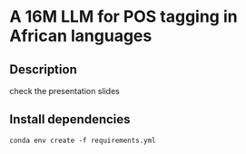 # A 16M LLM for POS tagging in African languages

## Description
check the presentation slides

## Install dependencies
`conda env create -f requirements.yml`

